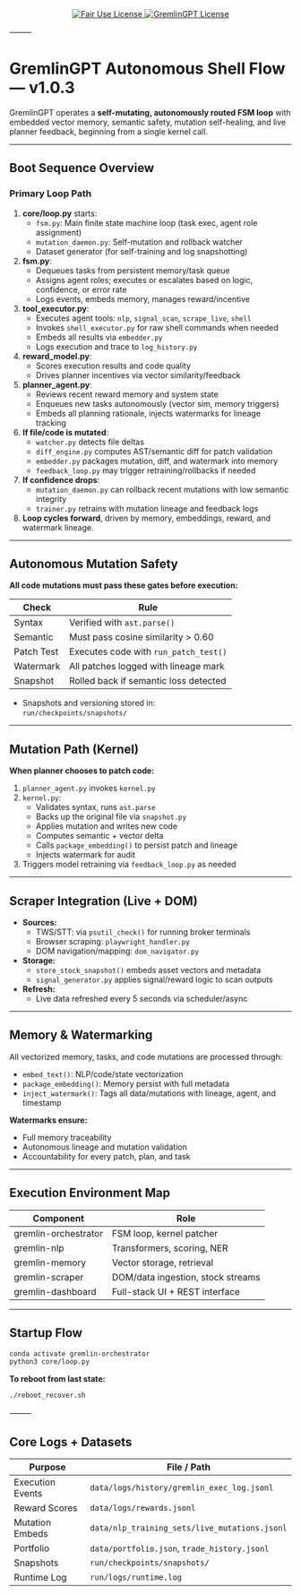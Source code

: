 <link rel="stylesheet" type="text/css" href="docs/custom.css">
<div align="center">
  <a href="https://github.com/statikfintechllc/AscendAI/blob/master/About Us/LICENSE.md">
    <img src="https://img.shields.io/badge/FAIR%20USE-black?style=for-the-badge&logo=dragon&logoColor=gold" alt="Fair Use License"/>
  </a>
  <a href="https://github.com/statikfintechllc/AscendAI/blob/master/About Us/LICENSE.md">
    <img src="https://img.shields.io/badge/GREMLINGPT%20v1.0.3-darkred?style=for-the-badge&logo=dragon&logoColor=gold" alt="GremlinGPT License"/>
  </a>
</div>

⸻

# GremlinGPT Autonomous Shell Flow — v1.0.3

GremlinGPT operates a **self-mutating, autonomously routed FSM loop** with embedded vector memory, semantic safety, mutation self-healing, and live planner feedback, beginning from a single kernel call.

---

## Boot Sequence Overview

### **Primary Loop Path**

1. **core/loop.py** starts:
   - `fsm.py`: Main finite state machine loop (task exec, agent role assignment)
   - `mutation_daemon.py`: Self-mutation and rollback watcher
   - Dataset generator (for self-training and log snapshotting)
2. **fsm.py**:
   - Dequeues tasks from persistent memory/task queue
   - Assigns agent roles; executes or escalates based on logic, confidence, or error rate
   - Logs events, embeds memory, manages reward/incentive
3. **tool_executor.py**:
   - Executes agent tools: `nlp`, `signal_scan`, `scrape_live`, `shell`
   - Invokes `shell_executor.py` for raw shell commands when needed
   - Embeds all results via `embedder.py`
   - Logs execution and trace to `log_history.py`
4. **reward_model.py**:
   - Scores execution results and code quality
   - Drives planner incentives via vector similarity/feedback
5. **planner_agent.py**:
   - Reviews recent reward memory and system state
   - Enqueues new tasks autonomously (vector sim, memory triggers)
   - Embeds all planning rationale, injects watermarks for lineage tracking
6. **If file/code is mutated**:
   - `watcher.py` detects file deltas
   - `diff_engine.py` computes AST/semantic diff for patch validation
   - `embedder.py` packages mutation, diff, and watermark into memory
   - `feedback_loop.py` may trigger retraining/rollbacks if needed
7. **If confidence drops**:
   - `mutation_daemon.py` can rollback recent mutations with low semantic integrity
   - `trainer.py` retrains with mutation lineage and feedback logs
8. **Loop cycles forward**, driven by memory, embeddings, reward, and watermark lineage.

---

## Autonomous Mutation Safety

**All code mutations must pass these gates before execution:**

| Check       | Rule                                  |
|-------------|---------------------------------------|
| Syntax      | Verified with `ast.parse()`           |
| Semantic    | Must pass cosine similarity > 0.60    |
| Patch Test  | Executes code with `run_patch_test()` |
| Watermark   | All patches logged with lineage mark  |
| Snapshot    | Rolled back if semantic loss detected |

- Snapshots and versioning stored in:  
  `run/checkpoints/snapshots/`

---

## Mutation Path (Kernel)

**When planner chooses to patch code:**

1. `planner_agent.py` invokes `kernel.py`
2. `kernel.py`:
    - Validates syntax, runs `ast.parse`
    - Backs up the original file via `snapshot.py`
    - Applies mutation and writes new code
    - Computes semantic + vector delta
    - Calls `package_embedding()` to persist patch and lineage
    - Injects watermark for audit
3. Triggers model retraining via `feedback_loop.py` as needed

---

## Scraper Integration (Live + DOM)

- **Sources:**  
  - TWS/STT: via `psutil_check()` for running broker terminals  
  - Browser scraping: `playwright_handler.py`  
  - DOM navigation/mapping: `dom_navigator.py`
- **Storage:**  
  - `store_stock_snapshot()` embeds asset vectors and metadata
  - `signal_generator.py` applies signal/reward logic to scan outputs
- **Refresh:**  
  - Live data refreshed every 5 seconds via scheduler/async

---

## Memory & Watermarking

All vectorized memory, tasks, and code mutations are processed through:

- `embed_text()`: NLP/code/state vectorization
- `package_embedding()`: Memory persist with full metadata
- `inject_watermark()`: Tags all data/mutations with lineage, agent, and timestamp

**Watermarks ensure:**
- Full memory traceability
- Autonomous lineage and mutation validation
- Accountability for every patch, plan, and task

---

## Execution Environment Map

| Component           | Role                               |
|---------------------|------------------------------------|
| gremlin-orchestrator| FSM loop, kernel patcher            |
| gremlin-nlp         | Transformers, scoring, NER          |
| gremlin-memory      | Vector storage, retrieval           |
| gremlin-scraper     | DOM/data ingestion, stock streams   |
| gremlin-dashboard   | Full-stack UI + REST interface      |

---

## Startup Flow

```bash
conda activate gremlin-orchestrator
python3 core/loop.py
```

**To reboot from last state:**

```bash
./reboot_recover.sh
```

⸻

## Core Logs + Datasets

| **Purpose**         | **File / Path**                                  |
|---------------------|--------------------------------------------------|
| Execution Events    | `data/logs/history/gremlin_exec_log.jsonl`       |
| Reward Scores       | `data/logs/rewards.jsonl`                        |
| Mutation Embeds     | `data/nlp_training_sets/live_mutations.jsonl`    |
| Portfolio           | `data/portfolio.json`, `trade_history.jsonl`     |
| Snapshots           | `run/checkpoints/snapshots/`                     |
| Runtime Log         | `run/logs/runtime.log`                           |
